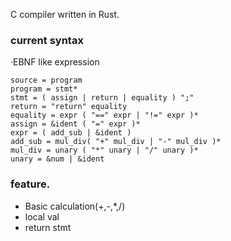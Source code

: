 C compiler written in Rust.

### current syntax
·EBNF like expression
```
source = program
program = stmt*
stmt = ( assign | return | equality ) ";"
return = "return" equality
equality = expr ( "==" expr | "!=" expr )*
assign = &ident ( "=" expr )*
expr = ( add_sub | &ident )
add_sub = mul_div( "+" mul_div | "-" mul_div )*
mul_div = unary ( "*" unary | "/" unary )*
unary = &num | &ident
```

### feature.
* Basic calculation(+,-,*,/)
* local val
* return stmt